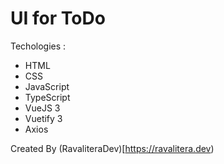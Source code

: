 # UI for ToDo

Techologies : 
  -  HTML
  -  CSS
  -  JavaScript
  -  TypeScript
  -  VueJS 3
  -  Vuetify 3
  -  Axios

Created By (RavaliteraDev)[https://ravalitera.dev)

